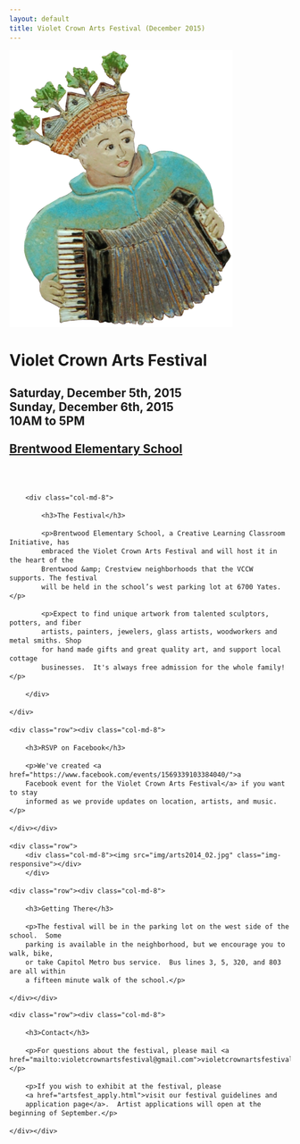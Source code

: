 ```yaml
---
layout: default
title: Violet Crown Arts Festival (December 2015)
---
```


<div class="container">
	<div class="row">
		<div class="col-md-4"><img src="img/Accordion player 400x496.png" title="Many thanks to artist Jean Graham for the use of images from the Wall of Welcome" class="img-responsive"></div>
		<div class="col-md-4">
			<h1>Violet Crown Arts Festival</h1>
			<h2>
				Saturday, December 5th, 2015<br>
				Sunday, December 6th, 2015<br>
				10AM to 5PM<br>
				<br>
				<a href="https://goo.gl/maps/xov1S">Brentwood Elementary School</a>
			</h2>
		</div>
	</div>
	<div class="row"><p><br><br></p></div>
	<div class="row">

		<div class="col-md-8">

			<h3>The Festival</h3>

			<p>Brentwood Elementary School, a Creative Learning Classroom Initiative, has
			embraced the Violet Crown Arts Festival and will host it in the heart of the
			Brentwood &amp; Crestview neighborhoods that the VCCW supports. The festival
			will be held in the school’s west parking lot at 6700 Yates.</p>

			<p>Expect to find unique artwork from talented sculptors, potters, and fiber
			artists, painters, jewelers, glass artists, woodworkers and metal smiths. Shop
			for hand made gifts and great quality art, and support local cottage
			businesses.  It's always free admission for the whole family!</p>

		</div>

	</div>

	<div class="row"><div class="col-md-8">

		<h3>RSVP on Facebook</h3>

		<p>We've created <a href="https://www.facebook.com/events/1569339103384040/">a
		Facebook event for the Violet Crown Arts Festival</a> if you want to stay
		informed as we provide updates on location, artists, and music.</p>

	</div></div>

	<div class="row">
		<div class="col-md-8"><img src="img/arts2014_02.jpg" class="img-responsive"></div>
        </div>

	<div class="row"><div class="col-md-8">

		<h3>Getting There</h3>

		<p>The festival will be in the parking lot on the west side of the school.  Some
		parking is available in the neighborhood, but we encourage you to walk, bike,
		or take Capitol Metro bus service.  Bus lines 3, 5, 320, and 803 are all within
		a fifteen minute walk of the school.</p>

	</div></div>

<!--
	<div class="row"><div class="col-md-8">

		<h3>Music</h3>

		TBA

	</div></div>

	<div class="row"><div class="col-md-8">

		<h3>Artists</h3>

		TBA

	</div></div>

	<div class="row"><div class="col-md-8">

		<h3>Food</h3>

		TBA

	</div></div>
-->	
	<div class="row"><div class="col-md-8">

		<h3>Contact</h3>

		<p>For questions about the festival, please mail <a href="mailto:violetcrownartsfestival@gmail.com">violetcrownartsfestival@gmail.com</a>.</p>

		<p>If you wish to exhibit at the festival, please
		<a href="artsfest_apply.html">visit our festival guidelines and
		application page</a>.  Artist applications will open at the beginning of September.</p> 

	</div></div>
</div>
